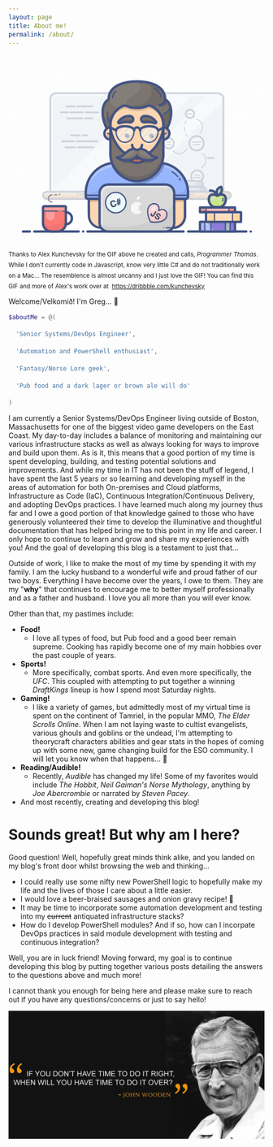 ```yaml
---
layout: page
title: About me!
permalink: /about/
---
```


![](./images/programmer.gif)
<sub>Thanks to Alex Kunchevsky for the GIF above he created and calls, *Programmer Thomas*. While I don't currently code in Javascript, know very little C# and do not traditionally work on a Mac... The resemblence is almost uncanny and I just love the GIF! You can find this GIF and more of Alex's work over at  https://dribbble.com/kunchevsky</sub>

Welcome/Velkomið! I'm Greg... 🧔

```powershell
$aboutMe = @(

  'Senior Systems/DevOps Engineer',

  'Automation and PowerShell enthusiast',

  'Fantasy/Norse Lore geek',

  'Pub food and a dark lager or brown ale will do'

)
```

I am currently a Senior Systems/DevOps Engineer living outside of Boston, Massachusetts for one of the biggest video game developers on the East Coast. My day-to-day includes a balance of monitoring and maintaining our various infrastructure stacks as well as always looking for ways to improve and build upon them. As is it, this means that a good portion of my time is spent developing, building, and testing potential solutions and improvements. And while my time in IT has not been the stuff of legend, I have spent the last 5 years or so learning and developing myself in the areas of automation for both On-premises and Cloud platforms, Infrastructure as Code (IaC), Continuous Integration/Continuous Delivery, and adopting DevOps practices. I have learned much along my journey thus far and I owe a good portion of that knowledge gained to those who have generously volunteered their time to develop the illuminative and thoughtful documentation that has helped bring me to this point in my life and career. I only hope to continue to learn and grow and share my experiences with you! And the goal of developing this blog is a testament to just that...

Outside of work, I like to make the most of my time by spending it with my family. I am the lucky husband to a wonderful wife and proud father of our two boys. Everything I have become over the years, I owe to them. They are my "**why**" that continues to encourage me to better myself professionally and as a father and husband. I love you all more than you will ever know.

Other than that, my pastimes include:
* **Food!**  
    - I love all types of food, but Pub food and a good beer remain supreme. Cooking has rapidly become one of my main hobbies over the past couple of years.  
* **Sports!**  
    - More specifically, combat sports. And even more specifically, the _UFC_. This coupled with attempting to put together a winning _DraftKings_ lineup is how I spend most Saturday nights.  
* **Gaming!**  
    - I like a variety of games, but admittedly most of my virtual time is spent on the continent of Tamriel, in the popular MMO, _The Elder Scrolls Online_. When I am not laying waste to cultist evangelists, various ghouls and goblins or the undead, I'm attempting to theorycraft characters abilities and gear stats in the hopes of coming up with some new, game changing build for the ESO community. I will let you know when that happens... 🤨  
* **Reading/Audible!**  
    - Recently, _Audible_ has changed my life! Some of my favorites would include _The Hobbit_, _Neil Gaiman's Norse Mythology_, anything by _Joe Abercrombie_ or narrated by _Steven Pacey_.  
* And most recently, creating and developing this blog!


# Sounds great! But why am I here?

Good question! Well, hopefully great minds think alike, and you landed on my blog's front door whilst browsing the web and thinking...  
* I could really use some nifty new PowerShell logic to hopefully make my life and the lives of those I care about a little easier.  
* I would love a beer-braised sausages and onion gravy recipe! 🤤  
* It may be time to incorporate some automation development and testing into my ~~current~~ antiquated infrastructure stacks?  
* How do I develop PowerShell modules? And if so, how can I incorpate DevOps practices in said module development with testing and continuous integration?  

Well, you are in luck friend! Moving forward, my goal is to continue developing this blog by putting together various posts detailing the answers to the questions above and much more!  

I cannot thank you enough for being here and please make sure to reach out if you have any questions/concerns or just to say hello!  

![](./images/johnwooden.jpg)
